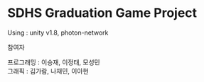 # SDHS Graduation Game Project  
Using : unity v1.8, photon-network  
  
참여자  
  
프로그래밍 : 이승재, 이정태, 모성민  
그래픽 : 김가람, 나재민, 이아현
